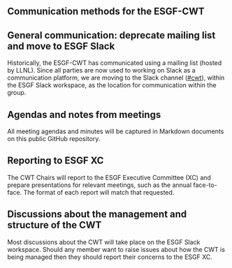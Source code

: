 ## Communication methods for the ESGF-CWT

## General communication: deprecate mailing list and move to ESGF Slack

Historically, the ESGF-CWT has communicated using a mailing list (hosted by LLNL). Since all parties are now used to working on Slack as a communication platform, we are moving to the Slack channel ([#cwt](https://esgf-chat.slack.com/archives/C8CQPTQSJ)), within the ESGF Slack workspace, as the location for communication within the group.

## Agendas and notes from meetings

All meeting agendas and minutes will be captured in Markdown documents on this public GitHub repository. 

## Reporting to ESGF XC

The CWT Chairs will report to the ESGF Executive Committee (XC) and prepare presentations for relevant meetings, such as the annual face-to-face. The format of each report will match that requested.

## Discussions about the management and structure of the CWT

Most discussions about the CWT will take place on the ESGF Slack workspace.
Should any member want to raise issues about how the CWT is being managed then they should report their concerns to the ESGF XC.

